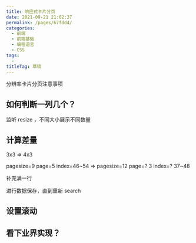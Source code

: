 ```yaml
---
title: 响应式卡片分页
date: 2021-09-21 21:02:37
permalink: /pages/67fdd4/
categories: 
  - 前端
  - 前端基础
  - 编程语言
  - CSS
tags: 
  - 
titleTag: 草稿
---
```

分辨率卡片分页注意事项

## 如何判断一列几个？

监听 resize ，不同大小展示不同数量



## 计算差量

3x3 => 4x3 

pagesize=9 page=5 index=46~54 => pagesize=12 page=? 3 index=? 37~48

补充满一行

进行数据保存，直到重新 search


## 设置滚动

## 看下业界实现？